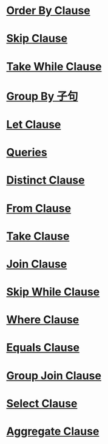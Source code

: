 # [Order By Clause](order-by-clause.md)
# [Skip Clause](skip-clause.md)
# [Take While Clause](take-while-clause.md)
# [Group By 子句](group-by-clause.md)
# [Let Clause](let-clause.md)
# [Queries](queries.md)
# [Distinct Clause](distinct-clause.md)
# [From Clause](from-clause.md)
# [Take Clause](take-clause.md)
# [Join Clause](join-clause.md)
# [Skip While Clause](skip-while-clause.md)
# [Where Clause](where-clause.md)
# [Equals Clause](equals-clause.md)
# [Group Join Clause](group-join-clause.md)
# [Select Clause](select-clause.md)
# [Aggregate Clause](aggregate-clause.md)
